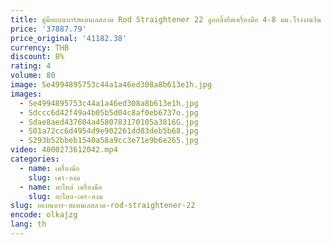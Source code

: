 ```yaml
---
title: คู่มือแบนบาร์สแตนเลสลวด Rod Straightener 22 ลูกกลิ้งยืดเครื่องมือ 4-8 มม.โรงงานจีน
price: '37887.79'
price_original: '41182.38'
currency: THB
discount: 8%
rating: 4
volume: 80
image: Se4994895753c44a1a46ed308a8b613e1h.jpg
images:
  - Se4994895753c44a1a46ed308a8b613e1h.jpg
  - Sdccc6d42f49a4b05b5d04c8af0eb6737o.jpg
  - Sdae8aed437604a4580783170105a3816G.jpg
  - S01a72cc6d4954d9e902261dd83deb5b68.jpg
  - S293b52bbeb1540a58a9cc3e71e9b6e265.jpg
video: 4000273612042.mp4
categories:
  - name: เครื่องมือ
    slug: เคร-องม
  - name: อะไหล่ เครื่องมือ
    slug: อะไหล-เคร-องม
slug: อแบนบาร-สแตนเลสลวด-rod-straightener-22
encode: olkajzg
lang: th
---
```

  